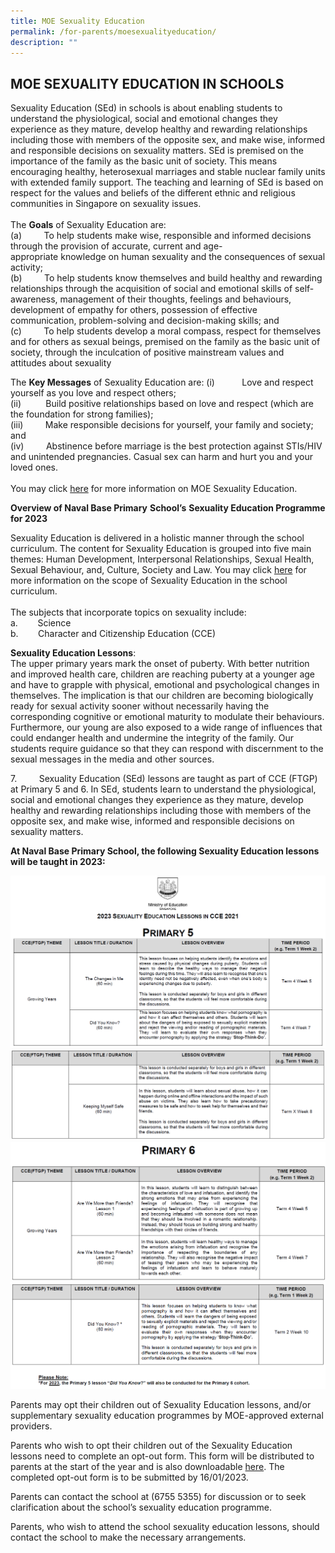 ```yaml
---
title: MOE Sexuality Education
permalink: /for-parents/moesexualityeducation/
description: ""
---
```

MOE SEXUALITY EDUCATION IN SCHOOLS
----------------------------------
Sexuality Education (SEd) in schools is about enabling students to understand the physiological, social and emotional changes they experience as they mature, develop healthy and rewarding relationships including those with members of the opposite sex, and make wise, informed and responsible decisions on sexuality matters. SEd is premised on the importance of the family as the basic unit of society. This means encouraging healthy, heterosexual marriages and stable nuclear family units with extended family support. The teaching and learning of SEd is based on respect for the values and beliefs of the different ethnic and religious communities in Singapore on sexuality issues. <br><br>
The **Goals** of Sexuality Education are:  
(a)         To help students make wise, responsible and informed decisions through the provision of accurate, current and age-appropriate knowledge on human sexuality and the consequences of sexual activity; <br>
(b)         To help students know themselves and build healthy and rewarding relationships through the acquisition of social and emotional skills of self-awareness, management of their thoughts, feelings and behaviours, development of empathy for others, possession of effective communication, problem-solving and decision-making skills; and <br>
(c)         To help students develop a moral compass, respect for themselves and for others as sexual beings, premised on the family as the basic unit of society, through the inculcation of positive mainstream values and attitudes about sexuality

The **Key Messages** of Sexuality Education are:
(i)           Love and respect yourself as you love and respect others; <br>
(ii)          Build positive relationships based on love and respect (which are the foundation for strong families); <br>
(iii)         Make responsible decisions for yourself, your family and society; and <br>
(iv)         Abstinence before marriage is the best protection against STIs/HIV and unintended pregnancies. Casual sex can harm and hurt you and your loved ones. <br><br>
You may click [here](https://go.gov.sg/moe-sexuality-education) for more information on MOE Sexuality Education.

**Overview of Naval Base Primary** **School’s** **Sexuality Education Programme for 2023**

Sexuality Education is delivered in a holistic manner through the school curriculum. The content for Sexuality Education is grouped into five main themes: Human Development, Interpersonal Relationships, Sexual Health, Sexual Behaviour, and, Culture, Society and Law. You may click [here](https://go.gov.sg/moe-sexuality-education-scope) for more information on the scope of Sexuality Education in the school curriculum. <br><br>
The subjects that incorporate topics on sexuality include: <br>
a.        Science <br>
b.        Character and Citizenship Education (CCE)

**Sexuality Education Lessons**: <br>
The upper primary years mark the onset of puberty. With better nutrition and improved health care, children are reaching puberty at a younger age and have to grapple with physical, emotional and psychological changes in themselves. The implication is that our children are becoming biologically ready for sexual activity sooner without necessarily having the corresponding cognitive or emotional maturity to modulate their behaviours. Furthermore, our young are also exposed to a wide range of influences that could endanger health and undermine the integrity of the family. Our students require guidance so that they can respond with discernment to the sexual messages in the media and other sources.

7.         Sexuality Education (SEd) lessons are taught as part of CCE (FTGP) at Primary 5 and 6. In SEd, students learn to understand the physiological, social and emotional changes they experience as they mature, develop healthy and rewarding relationships including those with members of the opposite sex, and make wise, informed and responsible decisions on sexuality matters.

**At Naval Base Primary School, the following Sexuality Education lessons will be taught in 2023:**

![](/images/Sexuality%20Education%202023_1.png)
![](/images/Sexuality%20Education%202023_2.png)
![](/images/Sexuality%20Education%202023_3.png)
![](/images/Sexuality%20Education%202023_4.png)

Parents may opt their children out of Sexuality Education lessons, and/or supplementary sexuality education programmes by MOE-approved external providers.

Parents who wish to opt their children out of the Sexuality Education lessons need to complete an opt-out form. This form will be distributed to parents at the start of the year and is also downloadable [here](/files/NBPS%20Website%20on%20Sexuality%20Ed%20Opt-out%20Form%202023.pdf). The completed opt-out form is to be submitted by 16/01/2023.

Parents can contact the school at (6755 5355) for discussion or to seek clarification about the school’s sexuality education programme.

Parents, who wish to attend the school sexuality education lessons, should contact the school to make the necessary arrangements.
